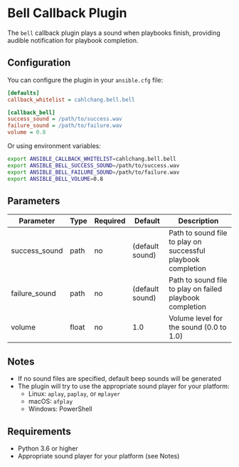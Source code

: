 # Bell Callback Plugin

The `bell` callback plugin plays a sound when playbooks finish, providing audible notification for playbook completion.

## Configuration

You can configure the plugin in your `ansible.cfg` file:

```ini
[defaults]
callback_whitelist = cahlchang.bell.bell

[callback_bell]
success_sound = /path/to/success.wav
failure_sound = /path/to/failure.wav
volume = 0.8
```

Or using environment variables:

```bash
export ANSIBLE_CALLBACK_WHITELIST=cahlchang.bell.bell
export ANSIBLE_BELL_SUCCESS_SOUND=/path/to/success.wav
export ANSIBLE_BELL_FAILURE_SOUND=/path/to/failure.wav
export ANSIBLE_BELL_VOLUME=0.8
```

## Parameters

| Parameter | Type | Required | Default | Description |
|-----------|------|----------|---------|-------------|
| success_sound | path | no | (default sound) | Path to sound file to play on successful playbook completion |
| failure_sound | path | no | (default sound) | Path to sound file to play on failed playbook completion |
| volume | float | no | 1.0 | Volume level for the sound (0.0 to 1.0) |

## Notes

- If no sound files are specified, default beep sounds will be generated
- The plugin will try to use the appropriate sound player for your platform:
  - Linux: `aplay`, `paplay`, or `mplayer`
  - macOS: `afplay`
  - Windows: PowerShell

## Requirements

- Python 3.6 or higher
- Appropriate sound player for your platform (see Notes)